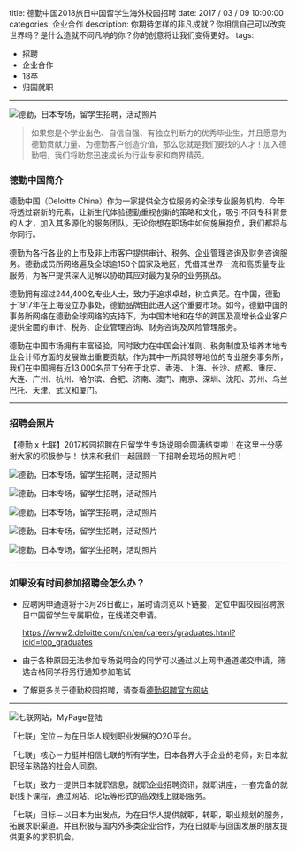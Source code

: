 title: 德勤中国2018旅日中国留学生海外校园招聘
date: 2017 / 03 / 09 10:00:00
categories: 企业合作
description: ‎‎‎你期待怎样的非凡成就？你相信自己可以改变世界吗？是什么造就不同凡响的你？你的创意将让我们变得更好。
tags:
- 招聘
- 企业合作
- 18卒
- 归国就职

---

![德勤，日本专场，留学生招聘，活动照片](http://wx2.sinaimg.cn/mw690/a9a40e85gy1fdnas8un7vj20p00dwn1f.jpg)

> 如果您是个学业出色、自信自强、有独立判断力的优秀毕业生，并且愿意为德勤贡献力量、为德勤客户创造价值，那么您就是我们要找的人才！加入德勤吧，我们将助您迅速成长为行业专家和商界精英。

### 德勤中国简介

德勤中国（Deloitte China）作为一家提供全方位服务的全球专业服务机构，今年将透过崭新的元素，让新生代体验德勤重视创新的策略和文化，吸引不同专科背景的人才，加入其多源化的服务团队。无论你想在职场中如何施展抱负，我们都将与你同行。   

德勤为各行各业的上市及非上市客户提供审计、税务、企业管理咨询及财务咨询服务。德勤成员所网络遍及全球逾150个国家及地区，凭借其世界一流和高质量专业服务，为客户提供深入见解以协助其应对最为复杂的业务挑战。

德勤拥有超过244,400名专业人士，致力于追求卓越，树立典范。在中国，德勤于1917年在上海设立办事处，德勤品牌由此进入这个重要市场。如今，德勤中国的事务所网络在德勤全球网络的支持下，为中国本地和在华的跨国及高增长企业客户提供全面的审计、税务、企业管理咨询、财务咨询及风险管理服务。

德勤在中国市场拥有丰富经验，同时致力在中国会计准则、税务制度及培养本地专业会计师方面的发展做出重要贡献。作为其中一所具领导地位的专业服务事务所，我们在中国拥有近13,000名员工分布于北京、香港、上海、长沙、成都、重庆、大连、广州、杭州、哈尔滨、合肥、济南、澳门、南京、深圳、沈阳、苏州、乌兰巴托、天津、武汉和厦门。

---

### 招聘会照片

【德勤 x 七联】2017校园招聘在日留学生专场说明会圆满结束啦！在这里十分感谢大家的积极参与！ 快来和我们一起回顾一下招聘会现场的照片吧！

![德勤，日本专场，留学生招聘，活动照片](http://wx1.sinaimg.cn/mw690/a9a40e85gy1fdnaor1j52j23402c0qv6.jpg)

![德勤，日本专场，留学生招聘，活动照片](http://wx3.sinaimg.cn/mw690/a9a40e85gy1fdnaosgyxfj22492tmb2a.jpg)

![德勤，日本专场，留学生招聘，活动照片](http://wx4.sinaimg.cn/mw690/a9a40e85gy1fdnap1atv7j23402c0hdv.jpg)

![德勤，日本专场，留学生招聘，活动照片](http://wx1.sinaimg.cn/mw690/a9a40e85gy1fdnaozm8e3j23402c01kz.jpg)

![德勤，日本专场，留学生招聘，活动照片](http://wx4.sinaimg.cn/mw690/a9a40e85gy1fdnaovxoq9j23402c07wj.jpg)

---

### 如果没有时间参加招聘会怎么办？

- 应聘网申通道将于3月26日截止，届时请浏览以下链接，定位中国校园招聘旅日中国留学生专属职位，在线递交申请。

	https://www2.deloitte.com/cn/en/careers/graduates.html?icid=top_graduates

- 由于各种原因无法参加专场说明会的同学可以通过以上网申通道递交申请，筛选合格同学将另行通知参加笔试

- 了解更多关于德勤校园招聘，请查看[德勤招聘官方网站](http://www.workatdeloitte.com/)

---

![七联网站，MyPage登陆](http://wx2.sinaimg.cn/mw690/a9a40e85gy1fdmhzj88gpj21kw1crgxf.jpg)

「七联」定位－为在日华人规划职业发展的O2O平台。

「七联」核心－力挺并相信七联的所有学生，日本各界大手企业的老师，对日本就职轻车熟路的社会人同胞。

「七联」致力ー提供日本就职信息，就职企业招聘资讯，就职讲座，一套完备的就职线下课程，通过网站、论坛等形式的高效线上就职服务。

「七联」目标－以日本为出发点，为在日华人提供就职，转职，职业规划的服务，拓展求职渠道。并且积极与国内外多类企业合作，为在日就职与回国发展的朋友提供更多的求职机会。